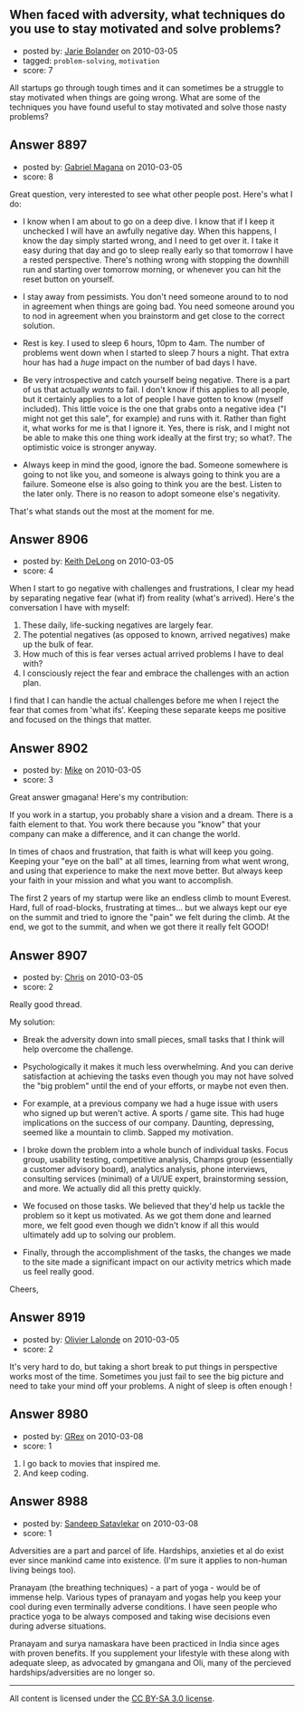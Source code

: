 ## When faced with adversity, what techniques do you use to stay motivated and solve problems?

- posted by: [Jarie Bolander](https://stackexchange.com/users/-1/585-jarie-bolander) on 2010-03-05
- tagged: `problem-solving`, `motivation`
- score: 7

All startups go through tough times and it can sometimes be a struggle to stay motivated when things are going wrong. What are some of the techniques you have found useful to stay motivated and solve those nasty problems?


## Answer 8897

- posted by: [Gabriel Magana](https://stackexchange.com/users/-1/1158-gabriel-magana) on 2010-03-05
- score: 8

Great question, very interested to see what other people post.  Here's what I do:

- I know when I am about to go on a deep dive.  I know that if I keep it unchecked I will have an awfully negative day.  When this happens, I know the day simply started wrong, and I need to get over it.  I take it easy during that day and go to sleep really early so that tomorrow I have a rested perspective.  There's nothing wrong with stopping the downhill run and starting over tomorrow morning, or whenever you can hit the reset button on yourself.

- I stay away from pessimists.  You don't need someone around to to nod in agreement when things are going bad.  You need someone around you to nod in agreement when you brainstorm and get close to the correct solution.

- Rest is key.  I used to sleep 6 hours, 10pm to 4am.  The number of problems went down when I started to sleep 7 hours a night.  That extra hour has had a *huge* impact on the number of bad days I have.

- Be very introspective and catch yourself being negative.  There is a part of us that actually *wants* to fail.  I don't know if this applies to all people, but it certainly applies to a lot of people I have gotten to know (myself included).  This little voice is the one that grabs onto a negative idea ("I might not get this sale", for example) and runs with it.  Rather than fight it, what works for me is that I ignore it. Yes, there is risk, and I might not be able to make this one thing work ideally at the first try; so what?. The optimistic voice is stronger anyway.

- Always keep in mind the good, ignore the bad.  Someone somewhere is going to not like you, and someone is always going to think you are a failure.  Someone else is also going to think you are the best.  Listen to the later only.  There is no reason to adopt someone else's negativity.

That's what stands out the most at the moment for me.


## Answer 8906

- posted by: [Keith DeLong](https://stackexchange.com/users/-1/888-keith-delong) on 2010-03-05
- score: 4

When I start to go negative with challenges and frustrations, I clear my head by separating negative fear (what if) from reality (what's arrived). Here's the conversation I have with myself:

1. These daily, life-sucking negatives are largely fear.
2. The potential negatives (as opposed to known, arrived negatives) make up the bulk of fear.
3. How much of this is fear verses actual arrived problems I have to deal with?
4. I consciously reject the fear and embrace the challenges with an action plan.

I find that I can handle the actual challenges before me when I reject the fear that comes from 'what ifs'. Keeping these separate keeps me positive and focused on the things that matter.


## Answer 8902

- posted by: [Mike](https://stackexchange.com/users/-1/2696-mike) on 2010-03-05
- score: 3

Great answer gmagana! Here's my contribution:

If you work in a startup, you probably share a vision and a dream. There is a faith element to that. You work there because you "know" that your company can make a difference, and it can change the world.

In times of chaos and frustration, that faith is what will keep you going. Keeping your "eye on the ball" at all times, learning from what went wrong, and using that experience to make the next move better. But always keep your faith in your mission and what you want to accomplish.

The first 2 years of my startup were like an endless climb to mount Everest. Hard, full of road-blocks, frustrating at times... but we always kept our eye on the summit and tried to ignore the "pain" we felt during the climb. At the end, we got to the summit, and when we got there it really felt GOOD! 



## Answer 8907

- posted by: [Chris](https://stackexchange.com/users/-1/412-chris) on 2010-03-05
- score: 2

Really good thread.

My solution:

-  Break the adversity down into small pieces, small tasks that I think will help overcome the challenge. 

- Psychologically it makes it much less overwhelming. And you can derive satisfaction at achieving the tasks even though you may not have solved the "big problem" until the end of your efforts, or maybe not even then.

- For example, at a previous company we had a huge issue with users who signed up but weren't active. A sports / game site. This had huge implications on the success of our company. Daunting, depressing, seemed like a mountain to climb. Sapped my motivation.

- I broke down the problem into a whole bunch of individual tasks. Focus group, usability testing, competitive analysis, Champs group (essentially a customer advisory board), analytics analysis, phone interviews, consulting services (minimal) of a UI/UE expert, brainstorming session, and more. We actually did all this pretty quickly.

- We focused on those tasks. We believed that they'd help us tackle the problem so it kept us motivated. As we got them done and learned more, we felt good even though we didn't know if all this would ultimately add up to solving our problem.

- Finally, through the accomplishment of the tasks, the changes we made to the site made a significant impact on our activity metrics which made us feel really good.

Cheers,



## Answer 8919

- posted by: [Olivier Lalonde](https://stackexchange.com/users/-1/1030-olivier-lalonde) on 2010-03-05
- score: 2

It's very hard to do, but taking a short break to put things in perspective works most of the time. Sometimes you just fail to see the big picture and need to take your mind off your problems. A night of sleep is often enough !


## Answer 8980

- posted by: [GRex](https://stackexchange.com/users/-1/2475-grex) on 2010-03-08
- score: 1

 1. I go back to movies that inspired me.
 2. And keep coding.


## Answer 8988

- posted by: [Sandeep Satavlekar](https://stackexchange.com/users/-1/2461-sandeep-satavlekar) on 2010-03-08
- score: 1

Adversities are a part and parcel of life. Hardships, anxieties et al do exist ever since mankind came into existence. (I'm sure it applies to non-human living beings too).

Pranayam (the breathing techniques) - a part of yoga - would be of immense help. Various types of pranayam and yogas help you keep your cool during even terminally adverse conditions. I have seen people who practice yoga to be always composed and taking wise decisions even during adverse situations.

Pranayam and surya namaskara have been practiced in India since ages with proven benefits. If you supplement your lifestyle with these along with adequate sleep, as advocated by gmangana and Oli, many of the percieved hardships/adversities are no longer so.



---

All content is licensed under the [CC BY-SA 3.0 license](https://creativecommons.org/licenses/by-sa/3.0/).
